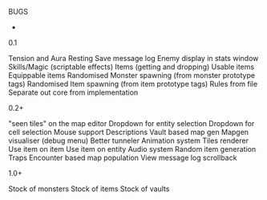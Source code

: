 BUGS

-

0.1

Tension and Aura
	Resting
Save message log
Enemy display in stats window
Skills/Magic (scriptable effects)
Items (getting and dropping)
	Usable items
	Equippable items
Randomised Monster spawning (from monster prototype tags)
Randomised Item spawning (from item prototype tags)
Rules from file
Separate out core from implementation

0.2+

"seen tiles" on the map editor
Dropdown for entity selection
Dropdown for cell selection
Mouse support
	Descriptions
Vault based map gen
Mapgen visualiser (debug menu)
Better tunneler
Animation system
Tiles renderer
Use item on item
Use item on entity
Audio system
Random item generation
Traps
Encounter based map population
View message log scrollback

1.0+

Stock of monsters
Stock of items
Stock of vaults